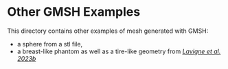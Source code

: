 # Other GMSH Examples

This directory contains other examples of mesh generated with GMSH:
- a sphere from a stl file,
- a breast-like phantom as well as a tire-like geometry from *[Lavigne et al. 2023b](https://doi.org/10.1016/j.cma.2023.115889)*
